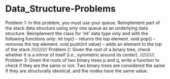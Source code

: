 # Data_Structure-Problems
Problem 1:
In this problem, you must use your queue. Reimplement part of the stack data
structure using only one queue as an underlying data structure. Reimplement the
class for ‘int’ data type only and with the following functions only:
int top() – returns the top element. 
void pop() – removes the top element.
void push(int value) – adds an element to the top of the stack
//////////
Problem 2:
Given the root of a binary tree, check whether it is a mirror of itself (i.e.,
symmetric around its center).
/////////
Problem 3:
Given the roots of two binary trees p and q, write a function to check if they are the
same or not.
Two binary trees are considered the same if they are structurally identical, and the
nodes have the same value.

